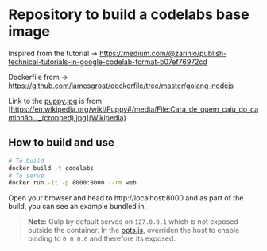 # Repository to build a codelabs base image

Inspired from the tutorial -> https://medium.com/@zarinlo/publish-technical-tutorials-in-google-codelab-format-b07ef76972cd

Dockerfile from -> https://github.com/jamesgroat/dockerfile/tree/master/golang-nodejs

Link to the [puppy.jpg](codelabs/assets/puppy.jpg) is from [https://en.wikipedia.org/wiki/Puppy#/media/File:Cara_de_quem_caiu_do_caminhão..._(cropped).jpg](Wikipedia)

## How to build and use

```sh
# To build
docker build -t codelabs
# To serve
docker run -it -p 8000:8000 --rm web
```
Open your browser and head to http://localhost:8000 and as part of the build, you can see an example bundled in.

> **Note:**
> Gulp by default serves on `127.0.0.1` which is not exposed outside the container. In the [opts.js](opts.js), overriden the host to enable binding to `0.0.0.0` and therefore its exposed.